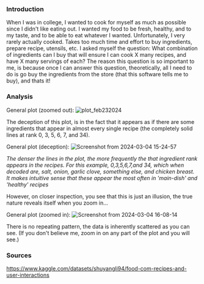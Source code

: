 ### Introduction
When I was in college, I wanted to cook for myself as much as possible since I didn't like eating out. I wanted my food to be fresh, healthy, and to my taste, and to be able to eat whatever I wanted. Unfortunately, I very rarely actually cooked. Takes too much time and effort to buy ingredients, prepare recipe, utensils, etc. I asked myself the question: What combination of ingredients can I buy that will ensure I can cook X many recipes,  and have X many servings of each? The reason this question is so important to me, is because once I can answer this question, theoretically, all I need to do is go buy the ingredients from the store (that this software tells me to buy), and thats it!

### Analysis
General plot (zoomed out):
![plot_feb232024](https://github.com/visnjicm/ingredients-data-science/assets/126916558/3a3c6575-9a9d-4349-9015-0a4243c1908c)

The deception of this plot, is in the fact that it appears as if there are some ingredients that appear in almost every single recipe (the completely solid lines at rank 0, 3, 5, 6, 7, and 34).

General plot (deception):
![Screenshot from 2024-03-04 15-24-57](https://github.com/visnjicm/ingredients-data-science/assets/126916558/542e2d18-650b-4002-9bee-b52f7af99052)

*The denser the lines in the plot, the more frequently the that ingredient rank appears in the recipes. For this example, 0,3,5,6,7,and 34, which when decoded are, salt, onion, garlic clove, something else, and chicken breast. It makes intuitive sense that these appear the most often in 'main-dish' and 'healthy' recipes*

However, on closer inspection, you see that this is just an illusion, the true nature reveals itself when you zoom in...

General plot (zoomed in):
![Screenshot from 2024-03-04 16-08-14](https://github.com/visnjicm/ingredients-data-science/assets/126916558/32de9d9b-ae8e-495f-90b9-ee17f467bd78)

There is no repeating pattern, the data is inherently scattered as you can see. (If you don't believe me, zoom in on any part of the plot and you will see.)





### Sources

https://www.kaggle.com/datasets/shuyangli94/food-com-recipes-and-user-interactions




